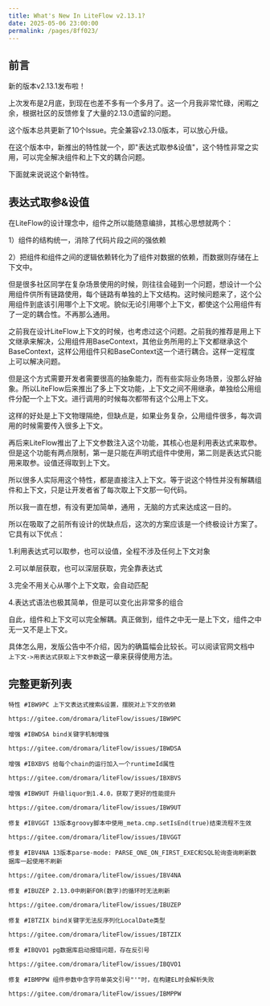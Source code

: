 ```yaml
---
title: What's New In LiteFlow v2.13.1?
date: 2025-05-06 23:00:00
permalink: /pages/8ff023/
---
```


## 前言

新的版本v2.13.1发布啦！

上次发布是2月底，到现在也差不多有一个多月了。这一个月我非常忙碌，闲暇之余，根据社区的反馈修复了大量的2.13.0遗留的问题。

这个版本总共更新了10个Issue。完全兼容v2.13.0版本，可以放心升级。

在这个版本中，新推出的特性就一个，即"表达式取参&设值"，这个特性非常之实用，可以完全解决组件和上下文的耦合问题。

下面就来说说这个新特性。



## 表达式取参&设值

在LiteFlow的设计理念中，组件之所以能随意编排，其核心思想就两个：

1）组件的结构统一，消除了代码片段之间的强依赖

2）把组件和组件之间的逻辑依赖转化为了组件对数据的依赖，而数据则存储在上下文中。



但是很多社区同学在复杂场景使用的时候，则往往会碰到一个问题，想设计一个公用组件供所有链路使用，每个链路有单独的上下文结构。这时候问题来了，这个公用组件到底该引用哪个上下文呢。貌似无论引用哪个上下文，都使这个公用组件有了一定的耦合性。不再那么通用。



之前我在设计LiteFlow上下文的时候，也考虑过这个问题。之前我的推荐是用上下文继承来解决，公用组件用BaseContext，其他业务所用的上下文都继承这个BaseContext，这样公用组件只和BaseContext这一个进行耦合。这样一定程度上可以解决问题。



但是这个方式需要开发者需要很高的抽象能力，而有些实际业务场景，没那么好抽象。所以LiteFlow后来推出了多上下文功能，上下文之间不用继承，单独给公用组件分配一个上下文。进行调用的时候每次都带有这个公用上下文。

这样的好处是上下文物理隔绝，但缺点是，如果业务复杂，公用组件很多，每次调用的时候需要传入很多上下文。



再后来LiteFlow推出了上下文参数注入这个功能，其核心也是利用表达式来取参。但是这个功能有两点限制，第一是只能在声明式组件中使用，第二则是表达式只能用来取参。设值还得取到上下文。

所以很多人实际用这个特性，都是直接注入上下文。等于说这个特性并没有解耦组件和上下文，只是让开发者省了每次取上下文那一句代码。



所以我一直在想，有没有更加简单，通用 ，无脑的方式来达成这一目的。



所以在吸取了之前所有设计的优缺点后，这次的方案应该是一个终极设计方案了。它具有以下优点：

1.利用表达式可以取参，也可以设值，全程不涉及任何上下文对象

2.可以单层获取，也可以深层获取，完全靠表达式

3.完全不用关心从哪个上下文取，会自动匹配

4.表达式语法也极其简单，但是可以变化出非常多的组合



自此，组件和上下文可以完全解耦。真正做到，组件之中无一是上下文，组件之中无一又不是上下文。



具体怎么用，发版公告中不介绍，因为的确篇幅会比较长。可以阅读官网文档中 `上下文->用表达式获取上下文参数`这一章来获得使用方法。



## 完整更新列表

```
特性 #IBW9PC 上下文表达式搜索&设置，摆脱对上下文的依赖

https://gitee.com/dromara/liteFlow/issues/IBW9PC

增强 #IBWDSA bind关键字机制增强

https://gitee.com/dromara/liteFlow/issues/IBWDSA

增强 #IBXBVS 给每个chain的运行加入一个runtimeId属性

https://gitee.com/dromara/liteFlow/issues/IBXBVS

增强 #IBW9UT 升级liquor到1.4.0，获取了更好的性能提升

https://gitee.com/dromara/liteFlow/issues/IBW9UT

修复 #IBVGGT 13版本groovy脚本中使用_meta.cmp.setIsEnd(true)结束流程不生效

https://gitee.com/dromara/liteFlow/issues/IBVGGT

修复 #IBV4NA 13版本parse-mode: PARSE_ONE_ON_FIRST_EXEC和SQL轮询查询刷新数据库一起使用不刷新

https://gitee.com/dromara/liteFlow/issues/IBV4NA

修复 #IBUZEP 2.13.0中刷新FOR(数字)的循环时无法刷新

https://gitee.com/dromara/liteFlow/issues/IBUZEP

修复 #IBTZIX bind关键字无法反序列化LocalDate类型

https://gitee.com/dromara/liteFlow/issues/IBTZIX

修复 #IBQVO1 pg数据库启动报错问题，存在反引号

https://gitee.com/dromara/liteFlow/issues/IBQVO1

修复 #IBMPPW 组件参数中含字符单英文引号"'"时，在构建EL时会解析失败

https://gitee.com/dromara/liteFlow/issues/IBMPPW
```